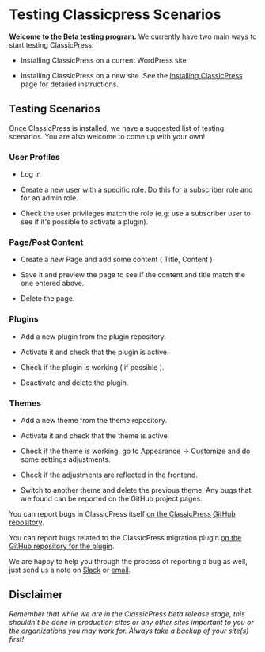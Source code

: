 # Testing Classicpress Scenarios

**Welcome to the Beta testing program.** We currently have two main ways to start testing ClassicPress:  	
+ Installing ClassicPress on a current WordPress site
	
+ Installing ClassicPress on a new site.
See the [Installing ClassicPress](https://docs.classicpress.net/installing-classicpress/) page for detailed instructions.

## Testing Scenarios
Once ClassicPress is installed, we have a suggested list of testing scenarios. You are also welcome to come up with your own!

### User Profiles
	
+ Log in
	
+ Create a new user with a specific role. Do this for a subscriber role and for an admin role.
	
+ Check the user privileges match the role (e.g: use a subscriber user to see if it's possible to activate a plugin).

### Page/Post Content
	
+ Create a new Page and add some content ( Title, Content )
	
+ Save it and preview the page to see if the content and title match the one entered above.
	
+ Delete the page.

### Plugins
	
+ Add a new plugin from the plugin repository.
	
+ Activate it and check that the plugin is active.
	
+ Check if the plugin is working ( if possible ).
	
+ Deactivate and delete the plugin.

### Themes
	
+ Add a new theme from the theme repository.
	
+ Activate it and check that the theme is active.
	
+ Check if the theme is working, go to Appearance -> Customize and do some settings adjustments.
	
+ Check if the adjustments are reflected in the frontend.
	
+ Switch to another theme and delete the previous theme.
Any bugs that are found can be reported on the GitHub project pages.

You can report bugs in ClassicPress itself [on the ClassicPress GitHub repository](https://github.com/ClassicPress/ClassicPress/issues/new).

You can report bugs related to the ClassicPress migration plugin [on the GitHub repository for the plugin](https://github.com/ClassicPress/ClassicPress-Migration-Plugin/issues/new).

We are happy to help you through the process of reporting a bug as well, just send us a note on [Slack](https://www.classicpress.net/join-slack/) or [email](mailto:qa@classicpress.net).

## Disclaimer
_Remember that while we are in the ClassicPress beta release stage, this shouldn’t be done in production sites or any other sites important to you or the organizations you may work for. Always take a backup of your site(s) first!_



